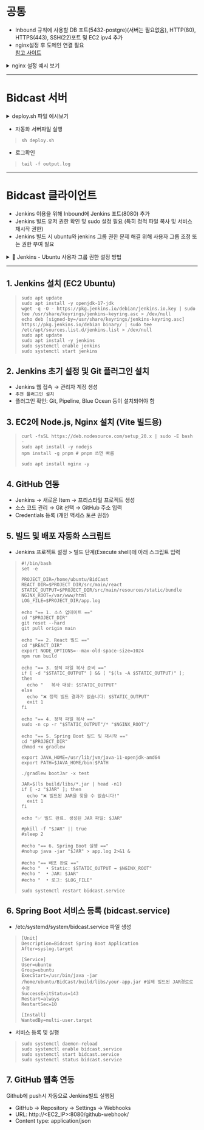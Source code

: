 # 공통
+ Inbound 규칙에 사용할 DB 포트(5432-postgre)(서버는 필요없음), HTTP(80), HTTPS(443), SSH(22)포트 및 EC2 ipv4 추가
+ nginx설정 후 도메인 연결 필요  
  [참고 사이트](https://jun-codinghistory.tistory.com/651)

<details>
  <summary>nginx 설정 예시 보기</summary>

  + 코드안의 bidcast.kro.kr 부분을 본인 도메인에 맞게 수정하고 upstream app안의 포트번호를 본인 프로젝트의 포트번호로 수정하기

  ```
  user www-data;
  worker_processes auto;
  pid /run/nginx.pid;
  include /etc/nginx/modules-enabled/*.conf;
  
  events {}

      http {
        upstream app {
          server 127.0.0.1:8888;
        }
      
        underscores_in_headers on;
        # Redirect all traffic to HTTPS
        server {
          listen 80;
          return 301 https://$host$request_uri;
        }
      
        server {
          listen 443 ssl;
          ssl_certificate /etc/letsencrypt/live/bidcast.kro.kr/fullchain.pem;
          ssl_certificate_key /etc/letsencrypt/live/bidcast.kro.kr/privkey.pem;
      
          # Disable SSL
          ssl_protocols TLSv1 TLSv1.1 TLSv1.2 TLSv1.3;
      
          # 통신과정에서 사용할 암호화 알고리즘
          ssl_prefer_server_ciphers on;
          ssl_ciphers ECDH+AESGCM:ECDH+AES256:ECDH+AES128:DH+3DES:!ADH:!AECDH:!MD5;
      
          # Enable HSTS
          # client의 browser에게 http로 어떠한 것도 load 하지 말라고 규제합니다.
          # 이를 통해 http에서 https로 redirect 되는 request를 minimize 할 수 있습니다.
          add_header Strict-Transport-Security "max-age=31536000" always;
      
          # SSL sessions
          ssl_session_cache shared:SSL:10m;
          ssl_session_timeout 10m;
      
          location / {
            proxy_pass http://app;
          }
        }
      }
  ```
</details>

---
# Bidcast 서버

<details>
  <summary>deploy.sh 파일 예시보기</summary>

  + EC2화면을 종료하더라도 서버가 실행중이라면 백그라운드에서 동작함

  ```
  #!/bin/bash

  APP_DIR=server           # Node.js 파일이 위치한 폴더
  APP_NAME=index.js       # 실행할 Node.js 파일 이름
  FULL_PATH=$APP_DIR/$APP_NAME
  CURRENT_PID=$(pgrep -f $FULL_PATH)

  echo "> Node.js 서버 배포 시작"
  echo "> 현재 구동 중인 애플리케이션 PID 확인"
  echo "> pid: $CURRENT_PID"

  if [ -z "$CURRENT_PID" ]; then
      echo "> 현재 동작 중인 애플리케이션이 없습니다."
  else
      echo "> kill -9 $CURRENT_PID"
      kill -9 $CURRENT_PID
      sleep 5
  fi

  echo "> 새 애플리케이션 배포를 시작합니다"
  echo "> 실행 파일: $FULL_PATH"

  nohup node $FULL_PATH > output.log 2>&1 &

  echo "> 배포 완료. 로그는 output.log에서 확인 가능"
  ```
</details>

+ 자동화 서버파일 실행
> ``sh deploy.sh``

+ 로그확인
> ``tail -f output.log``

---
# Bidcast 클라이언트
+ Jenkins 이용을 위해 Inbound에 Jenkins 포트(8080) 추가
+ Jenkins 빌드 유저 권한 확인 및 sudo 설정 필요 (특히 정적 파일 복사 및 서비스 재시작 권한)
+ Jenkins 빌드 시 ubuntu와 jenkins 그룹 권한 문제 해결 위해 사용자 그룹 조정 또는 권한 부여 필요

<details>
  <summary>🔧 Jenkins - Ubuntu 사용자 그룹 권한 설정 방법</summary>

  1. **현재 그룹 확인**
      ```bash 
      groups ubuntu
      groups jenkins
      ```
  2. **사용자 그룹에 상대방 추가**
      ```bash
      sudo usermod -aG jenkins ubuntu
      sudo usermod -aG ubuntu jenkins
      ```
  3. **변경 사항 적용 (재로그인 또는 재부팅 필요)**
      ```bash
      sudo reboot
      ```
  4. **권한 부여 (파일 및 폴더 그룹 소유권 및 권한)**
      ```bash
      sudo chown -R ubuntu:jenkins /home/ubuntu/BidCast
      sudo chown -R ubuntu:jenkins /var/www/html

      sudo chmod -R 775 /home/ubuntu/BidCast
      sudo chmod -R 775 /var/www/html
      ```
</details>

---

## 1. Jenkins 설치 (EC2 Ubuntu)
> ```
> sudo apt update
> sudo apt install -y openjdk-17-jdk
> wget -q -O - https://pkg.jenkins.io/debian/jenkins.io.key | sudo tee /usr/share/keyrings/jenkins-keyring.asc > /dev/null
> echo deb [signed-by=/usr/share/keyrings/jenkins-keyring.asc] https://pkg.jenkins.io/debian binary/ | sudo tee /etc/apt/sources.list.d/jenkins.list > /dev/null
> sudo apt update
> sudo apt install -y jenkins
> sudo systemctl enable jenkins
> sudo systemctl start jenkins
> ```

## 2. Jenkins 초기 설정 및 Git 플러그인 설치
+ Jenkins 웹 접속 → 관리자 계정 생성
+ ``추천 플러그인 설치``
+ 플러그인 확인: Git, Pipeline, Blue Ocean 등이 설치되어야 함

## 3. EC2에 Node.js, Nginx 설치 (Vite 빌드용)
> ```
> curl -fsSL https://deb.nodesource.com/setup_20.x | sudo -E bash -
> sudo apt install -y nodejs
> npm install -g pnpm # pnpm 쓰면 빠름
> 
> sudo apt install nginx -y
> ```

## 4. GitHub 연동
+ Jenkins → 새로운 Item → 프리스타일 프로젝트 생성
+ 소스 코드 관리 → Git 선택 → GitHub 주소 입력
+ Credentials 등록 (개인 액세스 토큰 권장)

## 5. 빌드 및 배포 자동화 스크립트
+ Jenkins 프로젝트 설정 > 빌드 단계(Execute shell)에 아래 스크립트 입력

> ```
> #!/bin/bash
> set -e
> 
> PROJECT_DIR=/home/ubuntu/BidCast
> REACT_DIR=$PROJECT_DIR/src/main/react
> STATIC_OUTPUT=$PROJECT_DIR/src/main/resources/static/bundle
> NGINX_ROOT=/var/www/html
> LOG_FILE=$PROJECT_DIR/app.log
> 
> echo "== 1. 소스 업데이트 =="
> cd "$PROJECT_DIR"
> git reset --hard
> git pull origin main
> 
> echo "== 2. React 빌드 =="
> cd "$REACT_DIR"
> export NODE_OPTIONS=--max-old-space-size=1024
> npm run build
> 
> echo "== 3. 정적 파일 복사 준비 =="
> if [ -d "$STATIC_OUTPUT" ] && [ "$(ls -A $STATIC_OUTPUT)" ]; then
>   echo "   복사 대상: $STATIC_OUTPUT"
> else
>   echo "❌ 정적 빌드 결과가 없습니다: $STATIC_OUTPUT"
>   exit 1
> fi
> 
> echo "== 4. 정적 파일 복사 =="
> sudo -n cp -r "$STATIC_OUTPUT"/* "$NGINX_ROOT"/
> 
> echo "== 5. Spring Boot 빌드 및 재시작 =="
> cd "$PROJECT_DIR"
> chmod +x gradlew
> 
> export JAVA_HOME=/usr/lib/jvm/java-11-openjdk-amd64
> export PATH=$JAVA_HOME/bin:$PATH
> 
> ./gradlew bootJar -x test
> 
> JAR=$(ls build/libs/*.jar | head -n1)
> if [ -z "$JAR" ]; then
>   echo "❌ 빌드된 JAR을 찾을 수 없습니다!"
>   exit 1
> fi
> 
> echo "✅ 빌드 완료. 생성된 JAR 파일: $JAR"
> 
> #pkill -f "$JAR" || true
> #sleep 2
> 
> #echo "== 6. Spring Boot 실행 =="
> #nohup java -jar "$JAR" > app.log 2>&1 &
> 
> #echo "== 배포 완료 =="
> #echo "  • Static: $STATIC_OUTPUT → $NGINX_ROOT"
> #echo "  • JAR: $JAR"
> #echo "  • 로그: $LOG_FILE"
> 
> sudo systemctl restart bidcast.service
> ```

## 6. Spring Boot 서비스 등록 (bidcast.service)
+ /etc/systemd/system/bidcast.service 파일 생성
> ```
> [Unit]
> Description=Bidcast Spring Boot Application
> After=syslog.target
> 
> [Service]
> User=ubuntu
> Group=ubuntu
> ExecStart=/usr/bin/java -jar /home/ubuntu/BidCast/build/libs/your-app.jar #실제 빌드된 JAR경로로 수정
> SuccessExitStatus=143
> Restart=always
> RestartSec=10
> 
> [Install]
> WantedBy=multi-user.target
> ```

+ 서비스 등록 및 실행
> ```
> sudo systemctl daemon-reload
> sudo systemctl enable bidcast.service
> sudo systemctl start bidcast.service
> sudo systemctl status bidcast.service
> ```

## 7. GitHub 웹훅 연동
Github에 push시 자동으로 Jenkins빌드 실행됨

+ GitHub → Repository → Settings → Webhooks
+ URL: http://<EC2_IP>:8080/github-webhook/
+ Content type: application/json
